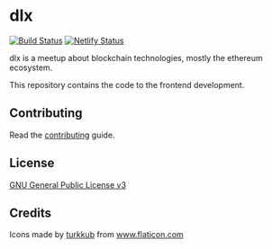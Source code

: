 # dlx
[![Build Status](https://travis-ci.org/dlx-lisbon/dlx-ui.svg?branch=dev)](https://travis-ci.org/dlx-lisbon/dlx-ui)
[![Netlify Status](https://api.netlify.com/api/v1/badges/f608cdbe-ca16-44a8-861a-6436a430664d/deploy-status)](https://app.netlify.com/sites/dlx/deploys)

dlx is a meetup about blockchain technologies, mostly the ethereum ecosystem.

This repository contains the code to the frontend development.

## Contributing
Read the [contributing](CONTRIBUTING.md) guide.

## License
[GNU General Public License v3](LICENSE)

## Credits
<div>Icons made by <a href="https://www.flaticon.com/authors/turkkub" title="turkkub">turkkub</a> from <a href="https://www.flaticon.com/" title="Flaticon">www.flaticon.com</a></div>
